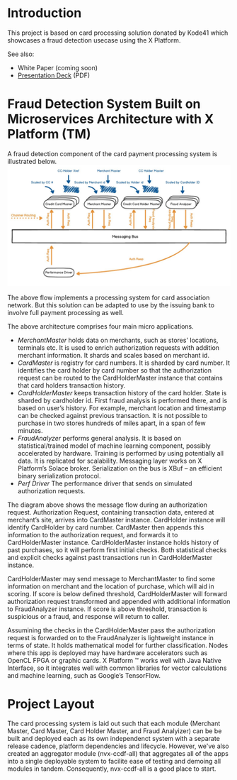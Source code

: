 # Introduction
This project is based on card processing solution donated by Kode41 which showcases a fraud detection usecase using the X Platform. 

See also:
* White Paper (coming soon)
* [Presentation Deck](docs/nvx-fraud-detection-presentation.pptx?raw=true) (PDF)

# Fraud Detection System Built on Microservices Architecture with X Platform (TM)
A fraud detection component of the card payment processing system is illustrated below.
![Credit Card Authorization Flow](docs/flow-diagram.jpg)

The above flow implements a processing system for card association network. But this solution can be adapted to use by the issuing bank to involve full payment processing as well.
 
The above architecture comprises four main micro applications. 

* *MerchantMaster* holds data on merchants, such as stores' locations, terminals etc. It is used to enrich authorization requests with addition merchant information. It shards and scales based on merchant id. 
* *CardMaster* is registry for card numbers. It is sharded by card number. It identifies the card holder by card number so that the authorization request can be routed to the CardHolderMaster instance that contains that card holders transaction history.  
* *CardHolderMaster* keeps transaction history of the card holder. State is sharded by cardholder id. First fraud analysis is performed there, and is based on user’s history. For example, merchant location and timestamp can be checked against previous transaction. It is not possible to purchase in two stores hundreds of miles apart, in a span of few minutes. 
* *FraudAnalyzer* performs general analysis. It is based on statistical/trained model of machine learning component, possibly accelerated by hardware. Training is performed by using potentially all data. It is replicated for scalability. Messaging layer works on X Platform’s Solace broker. Serialization on the bus is XBuf – an efficient binary serialization protocol.
* *Perf Driver* The performance driver that sends on simulated authorization requests. 

The diagram above shows the message flow during an authorization request. Authorization Request, containing transaction data, entered at merchant’s site, arrives into CardMaster instance. CardHolder instance will identify CardHolder by card number. 
CardMaster then appends this information to the authorization request, and forwards it to CardHolderMaster instance. CardHolderMaster instance holds history of past purchases, so it will perform first initial checks. Both statistical checks and explicit checks against past transactions run in CardHolderMaster instance.

CardHolderMaster may send message to MerchantMaster to find some information on merchant and the location of purchase, which will aid in scoring. If score is below defined threshold, CardHolderMaster will forward authorization request transformed and appended with additional information to FraudAnalyzer instance. If score is above threshold, transaction is suspicious or a fraud, and response will return to caller. 

Assumining the checks in the CardHolderMaster pass the authorization request is forwarded on to the FraudAnalyzer is lightweight instance in terms of state. It holds mathematical model for further classification. Nodes where this app is deployed may have hardware accelerators such as OpenCL FPGA or graphic cards. X Platform ™ works well with Java Native Interface, so it integrates well with common libraries for vector calculations and machine learning, such as Google’s TensorFlow.

# Project Layout
The card processing system is laid out such that each module (Merchant Master, Card Master, Card Holder Master, and Fraud Analyizer) can be be built and deployed each as its own independenct system with a separate release cadence, platform dependencies and lifecycle. However, we've also created an aggregator module (nvx-ccdf-all) that aggregates all of the apps into a single deployable system to facilite ease of testing and demoing all modules in tandem. Consequently, nvx-ccdf-all is a good place to start. 

